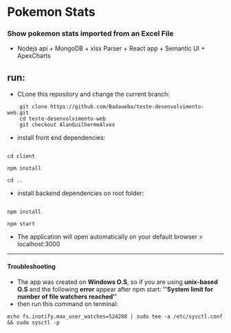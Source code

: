 
  

# Pokemon Stats

  

### Show pokemon stats imported from an Excel File

- Nodejs api + MongoDB + xlsx Parser + React app + Semantic UI + ApexCharts

  
  

## run:
- CLone this repository and change the current branch: 
```
	git clone https://github.com/Badaueba/teste-desenvolvimento-web.git
	cd teste-desenvolvimento-web
	git checkout AlanGuilhermeAlves
```

- install front end dependencies:

```

cd client

npm install

cd ..

```

* install backend dependencies on root folder:

```

npm install

npm start

```

* The application will open automatically on your default browser > localhost:3000

---

#### Troubleshooting 
- The app was created on  **Windows O.S**, so if you are using **unix-based O.S** and the following **error** appear after npm start: 
**''System limit for number of file watchers reached''**
- then run this command on terminal: 
```` 
echo fs.inotify.max_user_watches=524288 | sudo tee -a /etc/sysctl.conf && sudo sysctl -p
```` 